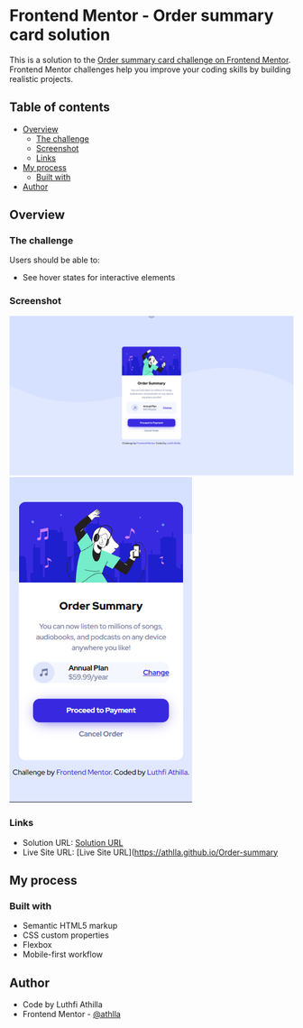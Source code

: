 # Frontend Mentor - Order summary card solution

This is a solution to the [Order summary card challenge on Frontend Mentor](https://www.frontendmentor.io/challenges/order-summary-component-QlPmajDUj). Frontend Mentor challenges help you improve your coding skills by building realistic projects.

## Table of contents

- [Overview](#overview)
  - [The challenge](#the-challenge)
  - [Screenshot](#screenshot)
  - [Links](#links)
- [My process](#my-process)
  - [Built with](#built-with)
- [Author](#author)

## Overview

### The challenge

Users should be able to:

- See hover states for interactive elements

### Screenshot

![Desktop](./screenshots/desktop.png)
![Mobile](./screenshots/mobile.png)

### Links

- Solution URL: [Solution URL](https://www.frontendmentor.io/solutions/order-summary-html-css-jfJ297cOM)
- Live Site URL: [Live Site URL](https://athlla.github.io/Order-summary

## My process

### Built with

- Semantic HTML5 markup
- CSS custom properties
- Flexbox
- Mobile-first workflow

## Author

- Code by Luthfi Athilla
- Frontend Mentor - [@athlla](https://www.frontendmentor.io/profile/athlla)
